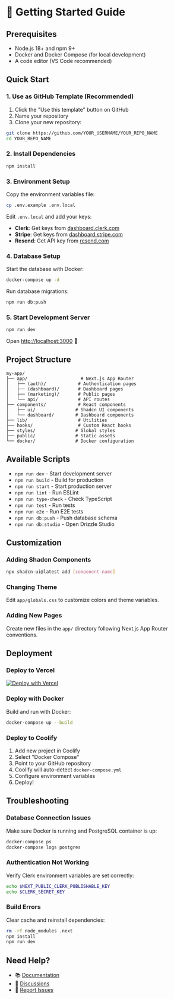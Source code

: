# 📝 Getting Started Guide

## Prerequisites

- Node.js 18+ and npm 9+
- Docker and Docker Compose (for local development)
- A code editor (VS Code recommended)

## Quick Start

### 1. Use as GitHub Template (Recommended)

1. Click the "Use this template" button on GitHub
2. Name your repository
3. Clone your new repository:

```bash
git clone https://github.com/YOUR_USERNAME/YOUR_REPO_NAME
cd YOUR_REPO_NAME
```

### 2. Install Dependencies

```bash
npm install
```

### 3. Environment Setup

Copy the environment variables file:

```bash
cp .env.example .env.local
```

Edit `.env.local` and add your keys:

- **Clerk**: Get keys from [dashboard.clerk.com](https://dashboard.clerk.com)
- **Stripe**: Get keys from [dashboard.stripe.com](https://dashboard.stripe.com)
- **Resend**: Get API key from [resend.com](https://resend.com)

### 4. Database Setup

Start the database with Docker:

```bash
docker-compose up -d
```

Run database migrations:

```bash
npm run db:push
```

### 5. Start Development Server

```bash
npm run dev
```

Open [http://localhost:3000](http://localhost:3000) 🎉

## Project Structure

```
my-app/
├── app/                    # Next.js App Router
│   ├── (auth)/            # Authentication pages
│   ├── (dashboard)/       # Dashboard pages
│   ├── (marketing)/       # Public pages
│   └── api/               # API routes
├── components/            # React components
│   ├── ui/               # Shadcn UI components
│   └── dashboard/        # Dashboard components
├── lib/                   # Utilities
├── hooks/                 # Custom React hooks
├── styles/               # Global styles
├── public/               # Static assets
└── docker/               # Docker configuration
```

## Available Scripts

- `npm run dev` - Start development server
- `npm run build` - Build for production
- `npm run start` - Start production server
- `npm run lint` - Run ESLint
- `npm run type-check` - Check TypeScript
- `npm run test` - Run tests
- `npm run e2e` - Run E2E tests
- `npm run db:push` - Push database schema
- `npm run db:studio` - Open Drizzle Studio

## Customization

### Adding Shadcn Components

```bash
npx shadcn-ui@latest add [component-name]
```

### Changing Theme

Edit `app/globals.css` to customize colors and theme variables.

### Adding New Pages

Create new files in the `app/` directory following Next.js App Router conventions.

## Deployment

### Deploy to Vercel

[![Deploy with Vercel](https://vercel.com/button)](https://vercel.com/new/clone?repository-url=https://github.com/davimaciel1/claude-superplate)

### Deploy with Docker

Build and run with Docker:

```bash
docker-compose up --build
```

### Deploy to Coolify

1. Add new project in Coolify
2. Select "Docker Compose"
3. Point to your GitHub repository
4. Coolify will auto-detect `docker-compose.yml`
5. Configure environment variables
6. Deploy!

## Troubleshooting

### Database Connection Issues

Make sure Docker is running and PostgreSQL container is up:

```bash
docker-compose ps
docker-compose logs postgres
```

### Authentication Not Working

Verify Clerk environment variables are set correctly:

```bash
echo $NEXT_PUBLIC_CLERK_PUBLISHABLE_KEY
echo $CLERK_SECRET_KEY
```

### Build Errors

Clear cache and reinstall dependencies:

```bash
rm -rf node_modules .next
npm install
npm run dev
```

## Need Help?

- 📚 [Documentation](https://github.com/davimaciel1/claude-superplate/docs)
- 💬 [Discussions](https://github.com/davimaciel1/claude-superplate/discussions)
- 🐛 [Report Issues](https://github.com/davimaciel1/claude-superplate/issues)
